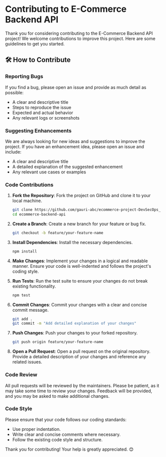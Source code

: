 # Contributing to E-Commerce Backend API

Thank you for considering contributing to the E-Commerce Backend API project! We welcome contributions to improve this project. Here are some guidelines to get you started.

## 🛠️ How to Contribute

### Reporting Bugs

If you find a bug, please open an issue and provide as much detail as possible:

- A clear and descriptive title
- Steps to reproduce the issue
- Expected and actual behavior
- Any relevant logs or screenshots

### Suggesting Enhancements

We are always looking for new ideas and suggestions to improve the project. If you have an enhancement idea, please open an issue and include:

- A clear and descriptive title
- A detailed explanation of the suggested enhancement
- Any relevant use cases or examples

### Code Contributions

1. **Fork the Repository**: Fork the project on GitHub and clone it to your local machine.

    ```bash
    git clone https://github.com/gauri-abc/ecommerce-project-DevSecOps_1.git
    cd ecommerce-backend-api
    ```

2. **Create a Branch**: Create a new branch for your feature or bug fix.

    ```bash
    git checkout -b feature/your-feature-name
    ```

3. **Install Dependencies**: Install the necessary dependencies.

    ```bash
    npm install
    ```

4. **Make Changes**: Implement your changes in a logical and readable manner. Ensure your code is well-indented and follows the project's coding style.

5. **Run Tests**: Run the test suite to ensure your changes do not break existing functionality.

    ```bash
    npm test
    ```

6. **Commit Changes**: Commit your changes with a clear and concise commit message.

    ```bash
    git add .
    git commit -m "Add detailed explanation of your changes"
    ```

7. **Push Changes**: Push your changes to your forked repository.

    ```bash
    git push origin feature/your-feature-name
    ```

8. **Open a Pull Request**: Open a pull request on the original repository. Provide a detailed description of your changes and reference any related issues.

### Code Review

All pull requests will be reviewed by the maintainers. Please be patient, as it may take some time to review your changes. Feedback will be provided, and you may be asked to make additional changes.

### Code Style

Please ensure that your code follows our coding standards:

- Use proper indentation.
- Write clear and concise comments where necessary.
- Follow the existing code style and structure.

Thank you for contributing! Your help is greatly appreciated. 😊
